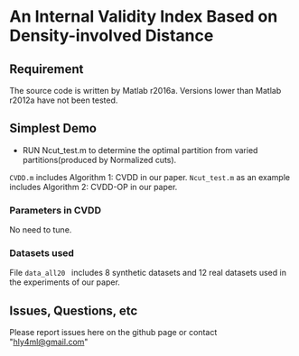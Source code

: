 # An Internal Validity Index Based on Density-involved Distance

## Requirement

The source code is written by Matlab r2016a. Versions lower than Matlab r2012a have not been tested.

## Simplest Demo

- RUN Ncut_test.m to determine the optimal partition from varied partitions(produced by Normalized cuts). 

`CVDD.m` includes Algorithm 1: CVDD in our paper.
`Ncut_test.m` as an example includes Algorithm 2: CVDD-OP in our paper.

### Parameters in CVDD

No need to tune.

### Datasets used

File `data_all20 ` includes 8 synthetic datasets and 12 real datasets used in the experiments of our paper.


## Issues, Questions, etc

Please report issues here on the github page or contact "hly4ml@gmail.com"
